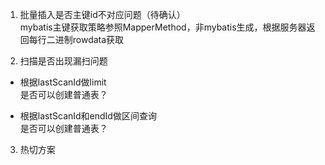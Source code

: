 1. 批量插入是否主键id不对应问题（待确认）  
mybatis主键获取策略参照MapperMethod，非mybatis生成，根据服务器返回每行二进制rowdata获取

2. 扫描是否出现漏扫问题

* 根据lastScanId做limit  
是否可以创建普通表？

* 根据lastScanId和endId做区间查询  
是否可以创建普通表？

3. 热切方案  

